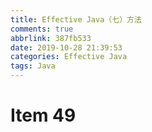 ```yaml
---
title: Effective Java（七）方法
comments: true
abbrlink: 387fb533
date: 2019-10-28 21:39:53
categories: Effective Java
tags: Java
---
```



# Item 49
